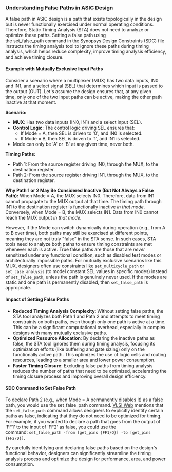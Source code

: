 ### Understanding False Paths in ASIC Design

A false path in ASIC design is a path that exists topologically in the design but is never functionally exercised under normal operating conditions. Therefore, Static Timing Analysis (STA) does not need to analyze or optimize these paths. Setting a false path using the set_false_path command in the Synopsys Design Constraints (SDC) file instructs the timing analysis tool to ignore these paths during timing analysis, which helps reduce complexity, improve timing analysis efficiency, and achieve timing closure. 

#### Example with Mutually Exclusive Input Paths
Consider a scenario where a multiplexer (MUX) has two data inputs, IN0 and IN1, and a select signal (SEL) that determines which input is passed to the output (OUT). Let's assume the design ensures that, at any given time, only one of the two input paths can be active, making the other path inactive at that moment. 

**Scenario:**
- **MUX**: Has two data inputs (IN0, IN1) and a select input (SEL).
- **Control Logic**: The control logic driving SEL ensures that:
  - If Mode = A, then SEL is driven to '0', and IN0 is selected.
  - If Mode = B, then SEL is driven to '1', and IN1 is selected.
- Mode can only be 'A' or 'B' at any given time, never both. 

**Timing Paths:**
- Path 1: From the source register driving IN0, through the MUX, to the destination register.
- Path 2: From the source register driving IN1, through the MUX, to the destination register.

**Why Path 1 or 2 May Be Considered Inactive (But Not Always a False Path):**
When Mode = A, the MUX selects IN0. Therefore, data from IN1 cannot propagate to the MUX output at that time. The timing path through IN1 to the destination register is functionally inactive *in that mode*.
Conversely, when Mode = B, the MUX selects IN1. Data from IN0 cannot reach the MUX output *in that mode*. 

However, if the Mode can switch dynamically during operation (e.g., from A to B over time), both paths may still be exercised at different points, meaning they are not truly "false" in the STA sense. In such cases, STA tools need to analyze both paths to ensure timing constraints are met whenever each is active. True false paths are those that are *never* sensitized under any functional condition, such as disabled test modes or architecturally impossible paths. For mutually exclusive scenarios like this MUX, designers often use constraints like `set_multicycle_path` or `set_case_analysis` (to model constant SEL values in specific modes) instead of `set_false_path`, unless the path is genuinely never used. If the modes are static and one path is permanently disabled, then `set_false_path` is appropriate.

#### Impact of Setting False Paths
- **Reduced Timing Analysis Complexity**: Without setting false paths, the STA tool analyzes both Path 1 and Path 2 and attempts to meet timing constraints on both paths, even though only one path is active at a time. This can be a significant computational overhead, especially in complex designs with many mutually exclusive paths.
- **Optimized Resource Allocation**: By declaring the inactive paths as false, the STA tool ignores them during timing analysis, focusing its optimization efforts (like buffering and gate sizing) only on the functionally active path. This optimizes the use of logic cells and routing resources, leading to a smaller area and lower power consumption.
- **Faster Timing Closure**: Excluding false paths from timing analysis reduces the number of paths that need to be optimized, accelerating the timing closure process and improving overall design efficiency. 

#### SDC Command to Set False Path
To declare Path 2 (e.g., when Mode = A permanently disables it) as a false path, you would use the set_false_path command. [VLSI Web](https://vlsiweb.com/false-paths/) mentions that the `set_false_path` command allows designers to explicitly identify certain paths as false, indicating that they do not need to be optimized for timing. For example, if you wanted to declare a path that goes from the output of 'FF1' to the input of 'FF2' as false, you could use the command: `set_false_path -from [get_pins {FF1/Q}] -to [get_pins {FF2/D}]`. 

By carefully identifying and declaring false paths based on the design's functional behavior, designers can significantly streamline the timing analysis process and optimize the design for performance, area, and power consumption.
